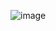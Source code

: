 ![image](https://github.com/yetendriya/Component1/assets/112620897/22a7a474-6af0-42ee-9598-a0cd0a34ae3f)

